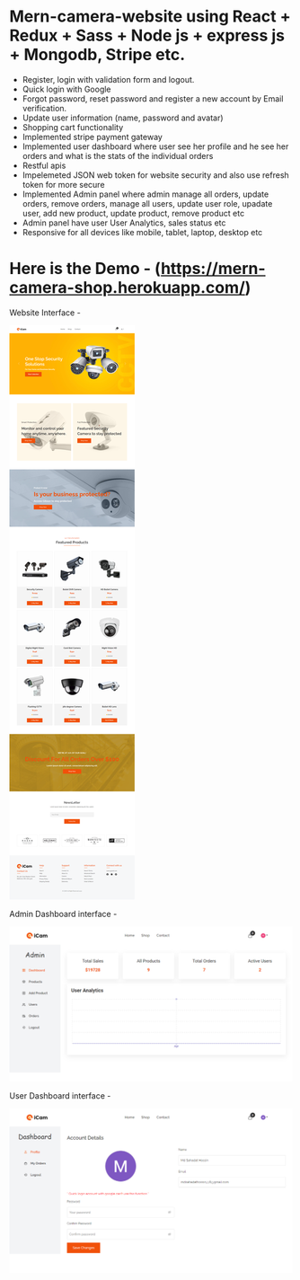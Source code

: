 # Mern-camera-website using React + Redux + Sass + Node js + express js + Mongodb, Stripe etc.

- Register, login with validation form and logout.
- Quick login with Google
- Forgot password, reset password and register a new account by Email verification.
- Update user information (name, password and avatar)
- Shopping cart functionality
- Implemented stripe payment gateway
- Implemented user dashboard where user see her profile and he see her orders and what is the stats of the individual orders
- Restful apis
- Impelemeted JSON web token for website security and also use refresh token for more secure
- Implemented Admin panel where admin manage all orders, update orders, remove orders, manage all users, update user role, upadate user, add new product, update product, remove product etc
- Admin panel have user User Analytics, sales status etc
- Responsive for all devices like mobile, tablet, laptop, desktop etc

# Here is the Demo - (https://mern-camera-shop.herokuapp.com/)

Website Interface -

![plot](./server/client/src/assets/full-page.png)

Admin Dashboard interface -

![plot](./server/client/src/assets/admin.png)

User Dashboard interface -

![plot](./server/client/src/assets/user.png)
